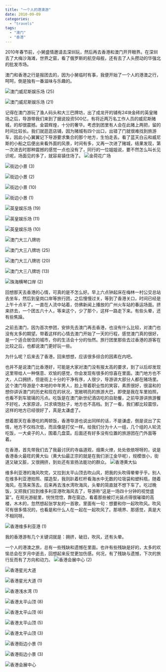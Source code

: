 ```yaml
---
title: "一个人的港澳游"
date: 2010-09-09
categories: 
  - "travels"
tags: 
  - "澳门"
  - "香港"
---
```


2010年春节前，小舅盛情邀请去深圳玩，然后再去香港和澳门开开眼界。在深圳去了大梅沙海滩，世界之窗，看了俄罗斯的航空母舰，还有去了人头攒动的华强北的批发市场。

澳门和香港之行是报团去的，因为小舅临时有事，我便开始了一个人的港澳之行，呵呵，倒是独有一番滋味与乐趣的。

![澳门威尼斯娱乐场 (25)](images/5206073242_d284cd5cde_z.jpg)

![澳门威尼斯娱乐场 (21)](images/5206072484_2b91fbcf70_z.jpg)

记得在澳门游玩了渔人码头和大三巴牌坊，出了成龙开的铺有24块金砖的英皇赌场之后，导游带我们来到了据说投资500亿，有将近两万名工作人员的威尼斯赌城，的却很震撼。金碧辉煌，十分的奢华。考虑到团里有人会在此赌上两把，留的时间比较长。我们就逛逛店铺，因为赌城有四个出口，出错了门就很难找到旅游车，因此小心翼翼记下导游要求集合的那个地方，生怕走丢。看了蓝天白云和威尼斯的小船之后便出来看外面的风景，时间有多，又再一次进了赌城，结果发现，第一次进去时那种震撼的感觉一点也没有了，同行的一位姐姐说，要不然怎么叫长见识呢，场面见的多了，就容易镇住场了。 ![金荷花广场](images/5206080044_b2c12f559e_z.jpg)

![街边小景 (3)](images/5206079384_3f14ed9299_z.jpg)

![街边小景 (2)](images/5205480687_898858b8a4_z.jpg)

![街边小景 (10)](images/5206078076_5ce9cbe7a9_z.jpg)

![街边小景 (1)](images/5206077308_b9ebebe60d_z.jpg)

![英皇娱乐场 (19)](images/5205478419_cc8e44c3c2_z.jpg)

![英皇娱乐场 (11)](images/5206075912_60abd1e964_z.jpg)

![英皇娱乐场 (10)](images/5206075084_3ce1f0948e_z.jpg)

![澳门大三八牌坊](images/5206071630_253e4ce822_z.jpg)

![澳门大三八牌坊 (25)](images/5206070496_d0db7c6713_z.jpg)

![澳门大三八牌坊 (20)](images/5205471191_aeda474a35_z.jpg)

![澳门大三八牌坊 (13)](images/5205470225_1aecdd450b_z.jpg)

![珠海横琴口岸 (2)](images/5206074058_3a8d45597c_z.jpg)

回想那天去香港的心情，可真的是不怎么好。早上六点钟起床在梅林一村公交总站去坐车，然后到皇岗口岸等旅行团，之后慢慢过关，等到了香港关口，时间已经是上午十点半了。一直在人流中站着，仿佛新闻上播放的广州火车站的春运场面。挤来挤去，一个团五六十人，等来这个，少了那个，这样一路走下来。有些头晕，还有些焦躁。

之前去澳门，因为首次参团，安排先去澳门再去香港，也没有什么比较，对澳门也没有太多的期望。带着这样的心情去澳门开始了一天的行程，感觉澳门真的很好，是一个适合居住的城市，你的生活会十分的怡然。旅行团里那些去过香港的游客在比较之后，也都说澳门更好玩一些。

为什么呢？后来去了香港，回来想想，应该很多综合的因素在内吧。

也并不是说澳门比香港好，可能是大家对澳门没有报太高的要求，到了以后却发现这里带给人一种惬意、欢愉的感觉，你会发现有很多的惊喜在里面。澳门地方也不大，人口拥挤，但是街上十分的干净有序，人很少，导游讲大部分人都在赌场里。这个澳门导游是个本地的中年男人，脸上带着职业性的笑容，素质很好，很温和的想你讲诉澳门的历史和现在的状况，宽敞明亮的旅游大巴，即使是我在车里拍照，也看不到车玻璃的污点。吃饭是在澳门新世纪酒店吃的自助餐，之前导游讲旅游餐不好吃，大家原谅，只求填饱肚子，地方也不高档。到了一看，我们都比较震惊，这样的地方已经很好了，真是太谦虚了。

想着那天在香港吃的两顿饭，香港导游也说出同样的话，不是谦虚，倒是说出了实情，地方不仅档次低，而且像是打仗一样。给我们分为十人一组，几个组的人轮流吃饭，一大桌子的人，围着几盘菜。后面还有好多没有位置的旅游团在门外面等着。

在香港，首先带我们去了我最讨厌的寺庙道观，烟熏火燎，处处依依呀呀的，说是香港香火最旺的黄大仙（黄大仙最正宗的就是在我们浙江金华呢），规模很小，街道又破又脏，又很拥挤，到处还有宣扬法能功的群众。 ![香港黄大仙](images/5206084650_69f30e8cfd_z.jpg)

维多利亚港的海风吹完，又拉到太平山顶去吹山风，把我的头吹得晕晕乎乎。别人在维多利亚港拍照、摆造型，我则趴着栏杆看海水中无数的垃圾袋和塑料瓶，随着海风，在荡来荡去。后来再去浅水湾吹海风，头晕的简直就不想下车了。吃过晚饭，又把我们拉到维多利亚港吹海风去了，导游称“这是一场四十分钟的视觉盛宴”。在观光游艇里，恍恍惚惚，靠在窗边，看着那些被灯光装点得很璀璨的高楼，木木的，忽然想起张学友的一首歌，里面有一句：想要和你一起吹吹风。吹风可有很多情况的，也看是和什么人在一起在一起吹风了。那境界、那感觉，真是大不相同呀。

![香港维多利亚港 (1)](images/5206086688_3eeaa175c6_z.jpg)

我的香港游有几个关键词就是：拥挤，破旧，吹风，还有头晕。

一个人的港澳之旅，总有一些残缺和遗憾在里面。也许有些残缺是好的，太多的欢愉总会在岁月中逝去，回想起来反觉更加伤感。何况，有了残缺与遗憾，下次的旅行反而有了方向和动力。 ![香港会展中心 (2)](images/5206087250_ffa4830d3f_z.jpg)

![香港星光大道](images/5205493629_4edf81a0f1_z.jpg)

![香港星光大道 (1)](images/5206091644_c2f03e6c5c_z.jpg)

![香港浅水湾 (1)](images/5205493417_98a38ff8d0_z.jpg)

![香港太平山顶 (8)](images/5205492739_ae056e1576_z.jpg)

![香港太平山顶 (6)](images/5206090098_7c391a7d28_z.jpg)

![香港太平山顶 (5)](images/5205491049_3e3f996aed_z.jpg)

![香港太平山顶 (3)](images/5205490313_d8d2dffee3_z.jpg)

![香港街边小景 (1)](images/5205487269_b8296745a1_z.jpg)

![香港街边小景 (3)](images/5206086192_b535a3e9e4_z.jpg)

![香港会展中心](images/5205489715_f5ac593de9_z.jpg)
